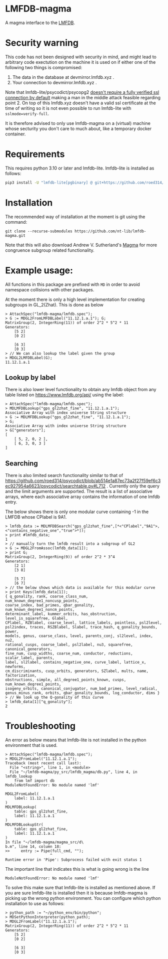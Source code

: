 # LMFDB-magma

A magma interface to the [LMFDB](https://beta.lmfdb.org/ModularCurve/Q/).

# Security warning

This code has not been designed with security in mind, and might lead to arbitrary code exectution on the machine it is used on if either one of the following two things is compromised:

1. The data in the database at devmirror.lmfdb.xyz .
2. Your connection to devmirror.lmfdb.xyz .

Note that lmfdb-lite/psycodict/psycopg2 [doesn't require a fully verified ssl connection by default](https://www.postgresql.org/docs/current/libpq-connect.html#LIBPQ-CONNECT-SSLMODE) making a man in the middle attack feasible regarding point 2. On top of this lmfdb.xyz doesn't have a valid ssl certificate at the time of writing so it is not even possible to run lmfdb-lite with `sslmode=verify-full`.

It is therefore advised to only use lmfdb-magma on a (virtual) machine whose secturity you don't care to much about, like a temporary docker container.

# Requirements

This requires python 3.10 or later and lmfdb-lite. lmfdb-lite is installed as follows:

```bash
pip3 install -U "lmfdb-lite[pgbinary] @ git+https://github.com/roed314/lmfdb-lite.git"
```

# Installation

The recommended way of installation at the moment is git using the command:

```
git clone --recurse-submodules https://github.com/nt-lib/lmfdb-magma.git
```

Note that this will also download Andrew V. Sutherland's 
[Magma](https://github.com/AndrewVSutherland/Magma) for more congruence subgroup related functionality.

# Example usage:

All functions in this package are prefixed with `MD` in order to avoid namespace collisions with other packages.

At the moment there is only a high level implementation for creating subgroups
in GL_2(Zhat). This is done as below

```magma
> AttachSpec("lmfdb-magma/lmfdb.spec");
> G := MDGL2FromLMFDBLabel("11.12.1.a.1"); G;
MatrixGroup(2, IntegerRing(11)) of order 2^2 * 5^2 * 11
Generators:
    [5 2]
    [0 2]

    [6 3]
    [0 3]
> // We can also lookup the label given the group
> MDGL2LMFDBLabel(G);
11.12.1.a.1
```

## Lookup by label

There is also lower level functionality to obtain any lmfdb object from any table listed on https://www.lmfdb.org/api/ using the label:

```magma
> AttachSpec("lmfdb-magma/lmfdb.spec");
> MDLMFDBLookup("gps_gl2zhat_fine", "11.12.1.a.1");
Associative Array with index universe String structure
> G := MDLMFDBLookup("gps_gl2zhat_fine", "11.12.1.a.1");
> G;
Associative Array with index universe String structure
> G["generators"];
[
    [ 5, 2, 0, 2 ],
    [ 6, 3, 0, 3 ]
]
```

## Searching

There is also limited search functionality similar to that of https://github.com/roed314/psycodict/blob/ab514e1a87ec73a2f27f59ef6c3ec927954a6623/psycodict/searchtable.py#L712 . Currently only the query and the limit arguments are supported. The result is a list of associative arrays, where each associative array contains the information of one lmfdb entry. 

The below shows there is only one modular curve containing -1 in the LMFDB whose CPlabel is 9A1.

```magma
> lmfdb_data := MDLMFDBSearch("gps_gl2zhat_fine",[*<"CPlabel","9A1">,<"contains_negative_one","true">*]);
> print #lmfdb_data;
1
> // manually turn the lmfdb result into a subgroup of GL2
> G := MDGL2FromAssoc(lmfdb_data[1]);
> print G;
MatrixGroup(2, IntegerRing(9)) of order 2^2 * 3^4
Generators:
    [2 1]
    [3 8]

    [5 7]
    [6 7]
> // the below shows which data is available for this modular curve
> print Keys(lmfdb_data[1]);
{ q_gonality, rank, coarse_class_num, num_known_degree1_noncusp_points, 
coarse_index, bad_primes, qbar_gonality, num_known_degree1_noncm_points, 
determinant_label, kummer_orbits, has_obstruction, level_is_squarefree, Glabel, 
CPlabel, RZBlabel, coarse_level, lattice_labels, pointless, psl2level, 
psl2index, traces, RSZBlabel, Slabel, trace_hash, q_gonality_bounds, power, 
models, genus, coarse_class, level, parents_conj, sl2level, index, nu2, 
rational_cusps, coarse_label, psl2label, nu3, squarefree, canonical_generators, 
fine_num, cusp_widths, coarse_num, conductor, reductions, scalar_label, parents,
label, sl2label, contains_negative_one, curve_label, lattice_x, newforms, 
cm_discriminants, cusp_orbits, generators, SZlabel, mults, name, factorization, 
obstructions, simple, all_degree1_points_known, cusps, num_known_degree1_points,
isogeny_orbits, canonical_conjugator, num_bad_primes, level_radical, 
genus_minus_rank, orbits, qbar_gonality_bounds, log_conductor, dims }
> // We look up the Q-gonality of this curve
> lmfdb_data[1]["q_gonality"];
2

```

# Troubleshooting

An error as below means that lmfdb-lite is not installed in the python
environment that is used. 

```magma
> AttachSpec("lmfdb-magma/lmfdb.spec");
> MDGL2FromLabel("11.12.1.a.1");
Traceback (most recent call last):
  File "<string>", line 1, in <module>
  File "~/lmfdb-magma/py_src/lmfdb_magma/db.py", line 4, in lmfdb_lookup
    from lmf import db
ModuleNotFoundError: No module named 'lmf'

MDGL2FromLabel(
    label: 11.12.1.a.1
)
MDLMFDBLookup(
    table: gps_gl2zhat_fine,
    label: 11.12.1.a.1
)
MDLMFDBLookupStr(
    table: gps_gl2zhat_fine,
    label: 11.12.1.a.1
)
In file "~/lmfdb-magma/magma_src/d\
b.m", line 14, column 18:
>>     entry := Pipe(full_cmd, "");
                    ^
Runtime error in 'Pipe': Subprocess failed with exit status 1
```

The important line that indicates this is what is going wrong is the line

```
ModuleNotFoundError: No module named 'lmf'
```

To solve this make sure that lmfdb-lite is installed as mentioned above. If you are sure lmfdb-lite is installed then it is because lmfdb-magma is picking up the wrong python environment. You can configure which python installation to use as follows:

```magma
> python_path := "~/python_env/bin/python";
> MDSetPythonInterpreter(python_path);
> MDGL2FromLabel("11.12.1.a.1");                                               
MatrixGroup(2, IntegerRing(11)) of order 2^2 * 5^2 * 11
Generators:
    [5 2]
    [0 2]

    [6 3]
    [0 3]
```

